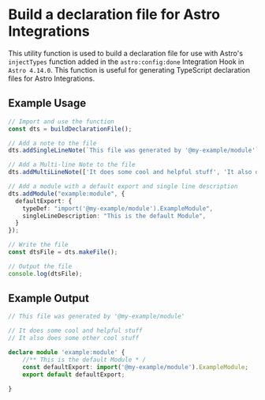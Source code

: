 # Build a declaration file for Astro Integrations

This utility function is used to build a declaration file for use with Astro's `injectTypes` function added in the `astro:config:done` Integration Hook in `Astro 4.14.0`. This function is useful for generating TypeScript declaration files for Astro Integrations.

## Example Usage

```ts
// Import and use the function
const dts = buildDeclarationFile();

// Add a note to the file
dts.addSingleLineNote(`This file was generated by '@my-example/module'`);

// Add a Multi-line Note to the file
dts.addMultiLineNote(['It does some cool and helpful stuff', 'It also does some other cool stuff']);

// Add a module with a default export and single line description
dts.addModule("example:module", {
  defaultExport: {
    typeDef: "import('@my-example/module').ExampleModule",
    singleLineDescription: "This is the default Module",
  }
});

// Write the file
const dtsFile = dts.makeFile();

// Output the file
console.log(dtsFile);
```

## Example Output

```ts
// This file was generated by '@my-example/module'

// It does some cool and helpful stuff
// It also does some other cool stuff

declare module 'example:module' {
    //** This is the default Module * /
    const defaultExport: import('@my-example/module').ExampleModule;
    export default defaultExport;
    
}
```
